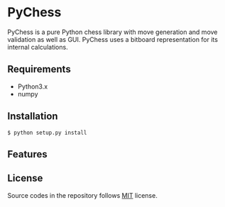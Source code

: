 # PyChess
PyChess is a pure Python chess library with move generation and move validation as well as GUI.
PyChess uses a bitboard representation for its internal calculations.

## Requirements

* Python3.x
* numpy

## Installation
```
$ python setup.py install
```

## Features



## License

Source codes in the repository follows [MIT](http://www.opensource.org/licenses/MIT) license.
